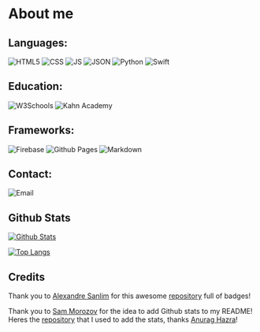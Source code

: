 # About me

## Languages:
![HTML5](https://img.shields.io/badge/HTML5-E34F26?style=for-the-badge&logo=html5&logoColor=white)
![CSS](https://img.shields.io/badge/CSS3-1572B6?style=for-the-badge&logo=css3&logoColor=white)
![JS](https://img.shields.io/badge/JavaScript-323330?style=for-the-badge&logo=javascript&logoColor=F7DF1E)
![JSON](https://img.shields.io/badge/json-5E5C5C?style=for-the-badge&logo=json&logoColor=white)
![Python](https://img.shields.io/badge/Python-FFD43B?style=for-the-badge&logo=python&logoColor=blue)
![Swift](https://img.shields.io/badge/Swift-FA7343?style=for-the-badge&logo=swift&logoColor=white)

## Education:
![W3Schools](https://img.shields.io/badge/W3Schools-04AA6D?style=for-the-badge&logo=W3Schools&logoColor=white)
![Kahn Academy](https://img.shields.io/badge/Khan%20Academy-14BF96?style=for-the-badge&logo=Khan%20Academy&logoColor=white)

## Frameworks:
![Firebase](https://img.shields.io/badge/firebase-ffca28?style=for-the-badge&logo=firebase&logoColor=black)
![Github Pages](https://img.shields.io/badge/GitHub%20Pages-222222?style=for-the-badge&logo=GitHub%20Pages&logoColor=white)
![Markdown](https://img.shields.io/badge/Markdown-000000?style=for-the-badge&logo=markdown&logoColor=white)

## Contact:
![Email](https://img.shields.io/badge/Gmail-D14836?style=for-the-badge&logo=gmail&logoColor=white)

## Github Stats
[![Github Stats](https://github-readme-stats.vercel.app/api?username=ethanillingsworth&show_icons=true&theme=dark)](https://github.com/anuraghazra/github-readme-stats)

[![Top Langs](https://github-readme-stats.vercel.app/api/top-langs/?username=ethanillingsworth&theme=dark)](https://github.com/anuraghazra/github-readme-stats)


## Credits
Thank you to [Alexandre Sanlim](https://github.com/alexandresanlim) for this awesome [repository](https://github.com/alexandresanlim/Badges4-README.md-Profile?tab=readme-ov-file#-office-) full of badges!

Thank you to [Sam Morozov](https://github.com/sammorozov) for the idea to add Github stats to my README! Heres the [repository](https://github.com/anuraghazra/github-readme-stats?tab=readme-ov-file#usage-2) that I used to add the stats, thanks [Anurag Hazra](https://github.com/anuraghazra)!
